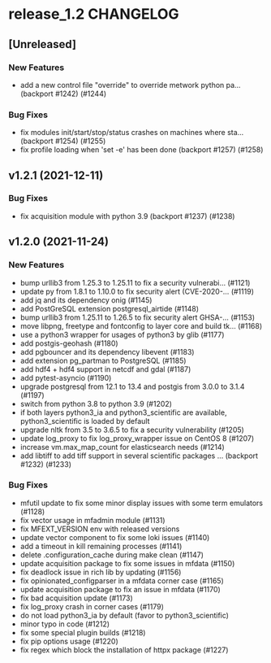 # release_1.2 CHANGELOG

## [Unreleased]

### New Features

- add a new control file "override" to override metwork python pa… (backport #1242) (#1244)

### Bug Fixes

- fix modules init/start/stop/status crashes on machines where sta… (backport #1254) (#1255)
- fix profile loading when 'set -e' has been done (backport #1257) (#1258)

## v1.2.1 (2021-12-11)

### Bug Fixes

- fix acquisition module with python 3.9 (backport #1237) (#1238)

## v1.2.0 (2021-11-24)

### New Features

- bump urllib3 from 1.25.3 to 1.25.11 to fix a security vulnerabi… (#1121)
- update py from 1.8.1 to 1.10.0 to fix security alert (CVE-2020-… (#1119)
- add jq and its dependency onig (#1145)
- add PostGreSQL extension postgresql_airtide (#1148)
- bump urllib3 from 1.25.11 to 1.26.5 to fix security alert GHSA-… (#1153)
- move libpng, freetype and fontconfig to layer core and build tk… (#1168)
- use a python3 wrapper for usages of python3 by glib  (#1177)
- add postgis-geohash (#1180)
- add pgbouncer and its dependency libevent (#1183)
- add extension pg_partman to PostgreSQL (#1185)
- add hdf4 + hdf4 support in netcdf and gdal (#1187)
- add pytest-asyncio (#1190)
- upgrade postgresql from 12.1 to 13.4 and postgis from 3.0.0 to 3.1.4 (#1197)
- switch from python 3.8 to python 3.9 (#1202)
- if both layers python3_ia and python3_scientific are available, python3_scientific is loaded by default
- upgrade nltk from 3.5 to 3.6.5 to fix a security vulnerability (#1205)
- update log_proxy to fix log_proxy_wrapper issue on CentOS 8 (#1207)
- increase vm.max_map_count for elasticsearch needs (#1214)
- add libtiff to add tiff support in several scientific packages … (backport #1232) (#1233)

### Bug Fixes

- mfutil update to fix some minor display issues with some term emulators (#1128)
- fix vector usage in mfadmin module (#1131)
- fix MFEXT_VERSION env with released versions
- update vector component to fix some loki issues (#1140)
- add a timeout in kill remaining processes (#1141)
- delete .configuration_cache during make clean (#1147)
- update acquisition package to fix some issues in mfdata (#1150)
- fix deadlock issue in rich lib by updating (#1156)
- fix opinionated_configparser in a mfdata corner case (#1165)
- update acquisition package to fix an issue in mfdata (#1170)
- fix bad acquisition update (#1173)
- fix log_proxy crash in corner cases  (#1179)
- do not load python3_ia by default (favor to python3_scientific)
- minor typo in code (#1212)
- fix some special plugin builds (#1218)
- fix pip options usage (#1220)
- fix regex which block the installation of httpx package (#1227)



